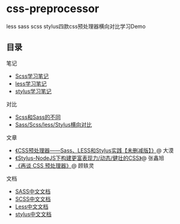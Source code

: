 # css-preprocessor
less sass scss stylus四款css预处理器横向对比学习Demo

## 目录

笔记
* [Scss学习笔记](./docs/scss.md)
* [less学习笔记](./docs/less.md)
* [stylus学习笔记](./docs/stylus.md)

对比
* [Scss和Sass的不同](./docs/scss-sass.md)
* [Sass/Scss/less/Stylus横向对比](./docs/scss-sass-less-stylus.md)

文章
* [《CSS预处理器——Sass、LESS和Stylus实践【未删减版】》](https://www.w3cplus.com/css/css-preprocessor-sass-vs-less-stylus-2.html)@ 大漠
* [《Stylus-NodeJS下构建更富表现力/动态/健壮的CSS》](https://www.w3cplus.com/css/css-preprocessor-sass-vs-less-stylus-2.html)@ 张鑫旭
* [《再谈 CSS 预处理器》](http://efe.baidu.com/blog/revisiting-css-preprocessors/)@ 顾轶灵

文档
* [SASS中文文档](http://sass.bootcss.com/docss/sass-reference/)
* [SCSS中文文档](http://sass.bootcss.com/docss/scss-for-sass-users/)
* [Less中文文档](http://less.bootcss.com/)
* [stylus中文文档](https://stylus.bootcss.com/)
